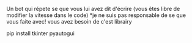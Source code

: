 Un bot qui répete se que vous lui avez dit d'écrire
(vous êtes libre de modifier la vitesse dans le code)
*je ne suis pas responsable de se que vous faite avec!
vous avez besoin de c'est librairy


pip install tkinter pyautogui
